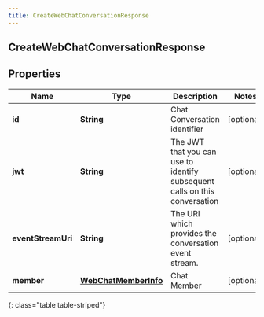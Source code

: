 ```yaml
---
title: CreateWebChatConversationResponse
---
```


## CreateWebChatConversationResponse

## Properties

| Name               | Type                                                               | Description                                                                | Notes      |
| ------------------ | ------------------------------------------------------------------ | -------------------------------------------------------------------------- | ---------- |
| **id**             | <!----><!---->**String**<!---->                                    | Chat Conversation identifier                                               | [optional] |
| **jwt**            | <!----><!---->**String**<!---->                                    | The JWT that you can use to identify subsequent calls on this conversation | [optional] |
| **eventStreamUri** | <!----><!---->**String**<!---->                                    | The URI which provides the conversation event stream.                      | [optional] |
| **member**         | <!----><!---->[**WebChatMemberInfo**](WebChatMemberInfo.md)<!----> | Chat Member                                                                | [optional] |

{: class="table table-striped"}
